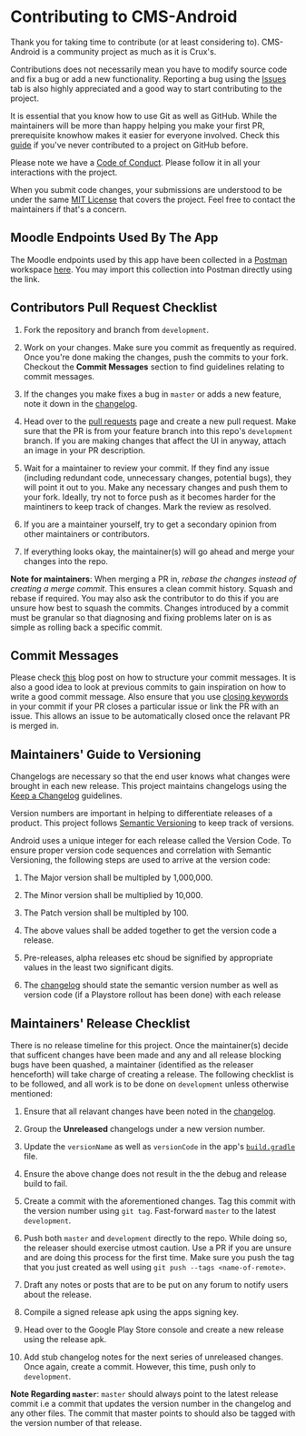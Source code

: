 # Contributing to CMS-Android

Thank you for taking time to contribute (or at least considering to). CMS-Android is a community project as much as
it is Crux's. 

Contributions does not necessarily mean you have to modify source code and fix a bug or add a new functionality.
Reporting a bug using the [Issues][issues] tab is also highly appreciated  and a good way to start contributing to 
the project.

It is essential that you know how to use Git as well as GitHub. While the maintainers will be more than happy helping
you make your first PR, prerequisite knowhow makes it easier for everyone involved. Check this 
[guide][first-contributions-guide]  if you've never contributed to a project on GitHub before.

Please note we have a [Code of Conduct][code-of-conduct]. Please follow it in all your interactions with the project.

When you submit code changes, your submissions are understood to be under the same [MIT License][license] that covers 
the  project. Feel free to contact the maintainers if that's a concern.

[issues]: https://github.com/crux-bphc/CMS-Android/issues
[first-contributions-guide]: https://github.com/firstcontributions/first-contributions


## Moodle Endpoints Used By The App

The Moodle endpoints used by this app have been collected in a [Postman][postman] workspace 
[here][postman-collection]. You may import this collection into Postman directly
using the link. 

[postman]: https://getpostman.com
[postman-collection]: https://www.getpostman.com/collections/e2c0439f144f7d3f60ed

## Contributors Pull Request Checklist

1. Fork the repository and branch from `development`.

2. Work on your changes. Make sure you commit as frequently as required. Once you're done making the changes, push the 
   commits to your fork. Checkout the **Commit Messages** section to find guidelines relating to commit messages.

3. If the changes you make fixes a bug in `master` or adds a new feature, note it down in the [changelog][changelog].
   
3. Head over to the [pull requests][pull-requests] page and create a new pull request. 
   Make sure that the PR is from your feature branch into this repo's `development` branch. If you are making changes 
   that affect the UI in anyway, attach an image in your PR description.

4. Wait for a maintainer to review your commit. If they find any issue (including redundant code, unnecessary changes, 
   potential bugs), they will point it out to you. Make any necessary changes and push them to your fork. Ideally, try 
   not to force push as it becomes harder for the maintiners to keep track of changes. Mark the review as resolved.

5. If you are a maintainer yourself, try to get a secondary opinion from other maintainers or contributors.

6. If everything looks okay, the maintainer(s) will go ahead and merge your changes into the repo. 

**Note for maintainers**: When merging a PR in, *rebase the changes instead of creating a merge commit*. This ensures a 
clean commit history. Squash and rebase if required. You may also ask the contributor to do this if you are unsure how 
best to squash the commits. Changes introduced by a commit must be granular so that diagnosing and fixing problems later
on is as simple as rolling back a specific commit.


[pull-requests]: https://github.com/crux-bphc/CMS-Android/pulls

## Commit Messages

Please check [this][commit-message-guidelines] blog post on how to structure your commit messages. It is  also a good 
idea to look at previous commits to gain inspiration on how to write a good commit message. Also ensure that you use 
[closing keywords][closing-keywords] in your commit if your PR closes a particular issue or link the PR with an issue. 
This allows an issue to be automatically closed once the relavant PR is merged in.

[commit-message-guidelines]: https://chris.beams.io/posts/git-commit/
[closing-keywords]: https://help.github.com/en/github/managing-your-work-on-github/linking-a-pull-request-to-an-issue

## Maintainers' Guide to Versioning

Changelogs are necessary so that the end user knows what changes were brought in each new release. This project maintains 
changelogs using the [Keep a Changelog][keep-a-changelog] guidelines.

Version numbers are important in helping to differentiate releases of a product. This project follows 
[Semantic Versioning][sem-ver] to keep track of versions.

Android uses a unique integer for each release called the Version Code. To ensure proper version code sequences and
correlation with Semantic  Versioning, the following steps are used to arrive at the version code:

1. The Major version shall be multipled by 1,000,000.

2. The Minor version shall be multiplied by 10,000.

3. The Patch version shall be multipled by 100.

4. The above values shall be added together to get the version code a release.

5. Pre-releases, alpha releases etc shoud be signified by appropriate values in the least two significant digits.

6. The [changelog](changelog) should state the semantic version number as well as version code (if a Playstore 
   rollout has been done) with each release

   
[keep-a-changelog]: https://keepachangelog.com/en/1.0.0/
[sem-ver]: https://semver.org/

## Maintainers' Release Checklist

There is no release timeline for this project. Once the maintainer(s) decide that sufficent changes have been made and
any and all release blocking bugs have been quashed, a maintainer (identified as the releaser henceforth) will take 
charge of creating a release. The following checklist is to  be followed, and all work is to be done on `development` 
unless otherwise mentioned:


1. Ensure that all relavant changes have been noted in the [changelog](changelog).

2. Group the **Unreleased** changelogs under a new version number.
   
3. Update the `versionName` as well as `versionCode` in the app's [`build.gradle`](app/build.gradle) file.

4. Ensure the above change does not result in the the debug and release build to fail.

5. Create a commit with the aforementioned changes. Tag this commit with the version number using `git tag`.
   Fast-forward `master` to the latest `development`.

6.  Push both `master` and `development` directly to the repo. While doing so, the releaser should exercise 
    utmost caution.  Use a PR if you are unsure and are doing this process for the first time. Make sure you push
    the tag that you just created as well using `git push --tags <name-of-remote>`.
   
7. Draft any notes or posts that are to be put on any forum to notify users about the release.

8. Compile a signed release apk using the apps signing key.

9. Head over to the Google Play Store console and create a new release using the release apk.

10. Add stub changelog notes for the next series of unreleased changes. Once again, create a commit. However, this time,
    push only to `development`. 
    
**Note Regarding `master`**: `master` should always point to the latest release commit i.e a commit that updates the 
version number in the changelog and  any other files. The commit that master points to should also be tagged with the 
version number of that release. 

[//]: # (Global links i.e links that appear in more than one section)
[changelog]: CHANGELOG.md
[code-of-conduct]: code-of-conduct.md
[license]: LICENSE
